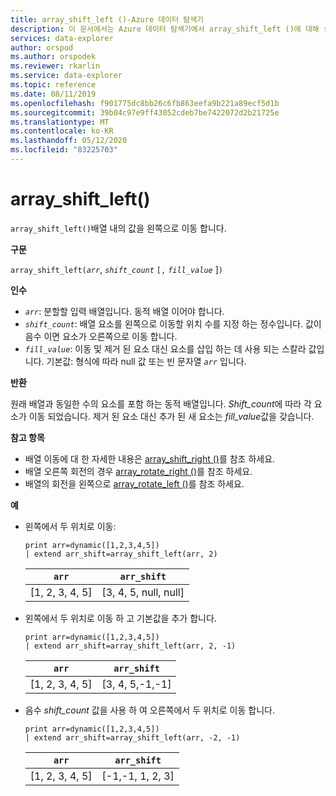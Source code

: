 ```yaml
---
title: array_shift_left ()-Azure 데이터 탐색기
description: 이 문서에서는 Azure 데이터 탐색기에서 array_shift_left ()에 대해 설명 합니다.
services: data-explorer
author: orspod
ms.author: orspodek
ms.reviewer: rkarlin
ms.service: data-explorer
ms.topic: reference
ms.date: 08/11/2019
ms.openlocfilehash: f901775dc8bb26c6fb863eefa9b221a89ecf5d1b
ms.sourcegitcommit: 39b04c97e9ff43052cdeb7be7422072d2b21725e
ms.translationtype: MT
ms.contentlocale: ko-KR
ms.lasthandoff: 05/12/2020
ms.locfileid: "83225703"
---
```

# <a name="array_shift_left"></a>array_shift_left()

`array_shift_left()`배열 내의 값을 왼쪽으로 이동 합니다.

**구문**

`array_shift_left(`*`arr`*, *`shift_count`* `[,` *`fill_value`* ]`)`

**인수**

* *`arr`*: 분할할 입력 배열입니다. 동적 배열 이어야 합니다.
* *`shift_count`*: 배열 요소를 왼쪽으로 이동할 위치 수를 지정 하는 정수입니다. 값이 음수 이면 요소가 오른쪽으로 이동 합니다.
* *`fill_value`*: 이동 및 제거 된 요소 대신 요소를 삽입 하는 데 사용 되는 스칼라 값입니다. 기본값: 형식에 따라 null 값 또는 빈 문자열 *`arr`* 입니다.

**반환**

원래 배열과 동일한 수의 요소를 포함 하는 동적 배열입니다. *Shift_count*에 따라 각 요소가 이동 되었습니다. 제거 된 요소 대신 추가 된 새 요소는 *fill_value*값을 갖습니다.

**참고 항목**

* 배열 이동에 대 한 자세한 내용은 [array_shift_right ()](array_shift_rightfunction.md)를 참조 하세요.
* 배열 오른쪽 회전의 경우 [array_rotate_right ()](array_rotate_rightfunction.md)를 참조 하세요.
* 배열의 회전을 왼쪽으로 [array_rotate_left ()](array_rotate_leftfunction.md)를 참조 하세요.

**예**

* 왼쪽에서 두 위치로 이동:

    <!-- csl: https://help.kusto.windows.net:443/Samples -->
    ```kusto
    print arr=dynamic([1,2,3,4,5]) 
    | extend arr_shift=array_shift_left(arr, 2)
    ```
    
    |`arr`|`arr_shift`|
    |---|---|
    |[1, 2, 3, 4, 5]|[3, 4, 5, null, null]|

* 왼쪽에서 두 위치로 이동 하 고 기본값을 추가 합니다.

    <!-- csl: https://help.kusto.windows.net:443/Samples -->
    ```kusto
    print arr=dynamic([1,2,3,4,5]) 
    | extend arr_shift=array_shift_left(arr, 2, -1)
    ```
    
    |`arr`|`arr_shift`|
    |---|---|
    |[1, 2, 3, 4, 5]|[3, 4, 5,-1,-1]|


* 음수 *shift_count* 값을 사용 하 여 오른쪽에서 두 위치로 이동 합니다.

    <!-- csl: https://help.kusto.windows.net:443/Samples -->
    ```kusto
    print arr=dynamic([1,2,3,4,5]) 
    | extend arr_shift=array_shift_left(arr, -2, -1)
    ```
    
    |`arr`|`arr_shift`|
    |---|---|
    |[1, 2, 3, 4, 5]|[-1,-1, 1, 2, 3]|

